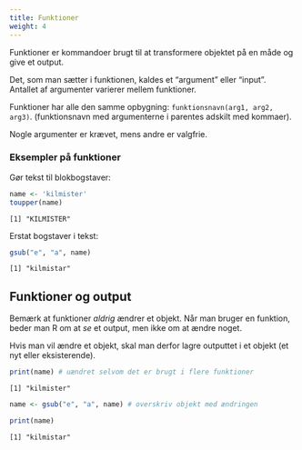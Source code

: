 ```yaml
---
title: Funktioner
weight: 4
---
```

Funktioner er kommandoer brugt til at transformere objektet på en måde
og give et output.

Det, som man sætter i funktionen, kaldes et “argument” eller “input”.
Antallet af argumenter varierer mellem funktioner.

Funktioner har alle den samme opbygning:
`funktionsnavn(arg1, arg2, arg3)`. (funktionsnavn med argumenterne i
parentes adskilt med kommaer).

Nogle argumenter er krævet, mens andre er valgfrie.

### Eksempler på funktioner

Gør tekst til blokbogstaver:

``` r
name <- 'kilmister'
toupper(name) 
```

    [1] "KILMISTER"

Erstat bogstaver i tekst:

``` r
gsub("e", "a", name)
```

    [1] "kilmistar"

## Funktioner og output

Bemærk at funktioner *aldrig* ændrer et objekt. Når man bruger en
funktion, beder man R om at *se* et output, men ikke om at ændre noget.

Hvis man vil ændre et objekt, skal man derfor lagre outputtet i et
objekt (et nyt eller eksisterende).

``` r
print(name) # uændret selvom det er brugt i flere funktioner
```

    [1] "kilmister"

``` r
name <- gsub("e", "a", name) # overskriv objekt med ændringen

print(name)
```

    [1] "kilmistar"
